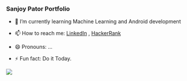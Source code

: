 ### Sanjoy Pator Portfolio

- 🌱 I’m currently learning Machine Learning and Android development
- 📫 How to reach me:
[LinkedIn](https://www.linkedin.com/in/sanjoy-pator-91a41a182/) , [HackerRank](https://www.hackerrank.com/flashninja69)


- 😄 Pronouns: ...
- ⚡ Fun fact: Do it Today.


<img src="https://github-readme-stats.vercel.app/api?username=SanjoyPator1&&show_icons=true&title_color=ffffff&icon_color=bb2acf&text_color=daf7dc&bg_color=191919">

